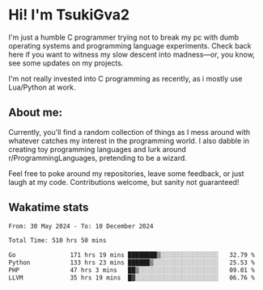 # Hi! I'm TsukiGva2

I'm just a humble C programmer trying not to break my pc with dumb operating systems and programming language experiments. Check back here if you want to witness my slow descent into madness—or, you know, see some updates on my projects.

I'm not really invested into C programming as recently, as i mostly use Lua/Python at work.

## About me:

Currently, you'll find a random collection of things as I mess around with whatever catches my interest in the programming world. I also dabble in creating toy programming languages and lurk around r/ProgrammingLanguages, pretending to be a wizard.

Feel free to poke around my repositories, leave some feedback, or just laugh at my code. Contributions welcome, but sanity not guaranteed!

## Wakatime stats
<!--START_SECTION:waka-->

```txt
From: 30 May 2024 - To: 10 December 2024

Total Time: 510 hrs 50 mins

Go               171 hrs 19 mins ████████▒░░░░░░░░░░░░░░░░   32.79 %
Python           133 hrs 23 mins ██████▒░░░░░░░░░░░░░░░░░░   25.53 %
PHP              47 hrs 3 mins   ██▒░░░░░░░░░░░░░░░░░░░░░░   09.01 %
LLVM             35 hrs 19 mins  █▓░░░░░░░░░░░░░░░░░░░░░░░   06.76 %
```

<!--END_SECTION:waka-->
